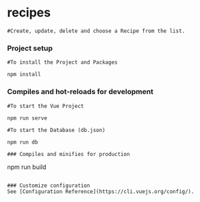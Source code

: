 # recipes
```
#Create, update, delete and choose a Recipe from the list.
```


### Project setup
```
#To install the Project and Packages

npm install
```

### Compiles and hot-reloads for development
```
#To start the Vue Project

npm run serve

#To start the Database (db.json)

npm run db

### Compiles and minifies for production
```
npm run build
```

### Customize configuration
See [Configuration Reference](https://cli.vuejs.org/config/).
